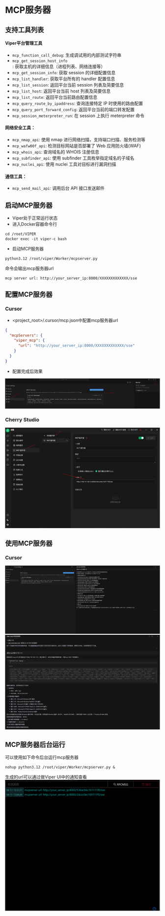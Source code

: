 # MCP服务器

## 支持工具列表

#### Viper平台管理工具

- `mcp_function_call_debug`: 生成调试用的内部测试字符串
- `mcp_get_session_host_info`: 获取主机的详细信息（进程列表、网络连接等）
- `mcp_get_session_info`: 获取 session 的详细配置信息
- `mcp_list_handler`: 获取平台所有的 handler 配置信息
- `mcp_list_session`: 返回平台当前 session 列表及简要信息
- `mcp_list_host`: 返回平台当前 host 列表及简要信息
- `mcp_list_route`: 返回平台当前路由配置信息
- `mcp_query_route_by_ipaddress`: 查询连接特定 IP 时使用的路由配置
- `mcp_query_port_forward_config`: 返回平台当前的端口转发配置
- `mcp_session_meterpreter_run`: 在 session 上执行 meterpreter 命令

#### 网络安全工具：

- `mcp_nmap_api`: 使用 nmap 进行网络扫描，支持端口扫描、服务检测等
- `mcp_wafw00f_api`: 检测目标网站是否部署了 Web 应用防火墙(WAF)
- `mcp_whois_api`: 查询域名的 WHOIS 注册信息
- `mcp_subfinder_api`: 使用 subfinder 工具枚举指定域名的子域名
- `mcp_nuclei_api`: 使用 nuclei 工具对目标进行漏洞扫描

#### 通信工具：

- `mcp_send_mail_api`: 调用后台 API 接口发送邮件

## 启动MCP服务器

- Viper处于正常运行状态
- 进入Docker容器命令行

```shell
cd /root/VIPER
docker exec -it viper-c bash
```

- 启动MCP服务器

```shell
python3.12 /root/viper/Worker/mcpserver.py
```

命令会输出mcp服务器url

```shell
mcp server url: http://your_server_ip:8000/XXXXXXXXXXXXX/sse
```

## 配置MCP服务器

### Cursor

- <project_root>/.cursor/mcp.json中配置mcp服务器url

```json
{
  "mcpServers": {
    "viper_mcp": {
      "url": "http://your_server_ip:8000/XXXXXXXXXXXXX/sse"
    }
  }
}
```

- 配置完成后效果

![img.png](webp/mcpserver/img.png)

### Cherry Studio

![img_1.png](webp/mcpserver/img_1.png)

## 使用MCP服务器

### Cursor

![img_2.png](webp/mcpserver/img_2.png)
![img_3.png](webp/mcpserver/img_3.png)

## MCP服务器后台运行
可以使用如下命令后台运行mcp服务器
```shell
nohup python3.12 /root/viper/Worker/mcpserver.py &
```
生成的url可以通过做Viper UI中的通知查看
![img.png](webp/mcpserver/img4.png)